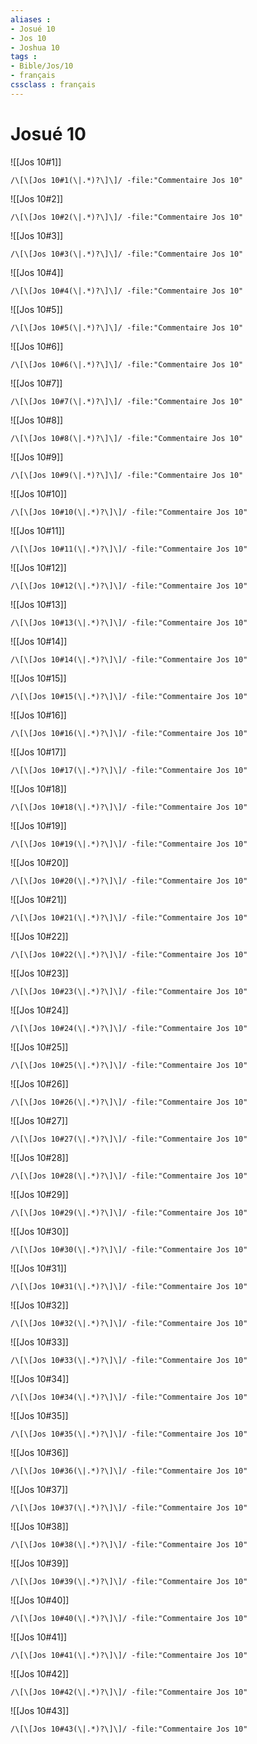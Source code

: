 ```yaml
---
aliases : 
- Josué 10
- Jos 10
- Joshua 10
tags : 
- Bible/Jos/10
- français
cssclass : français
---
```


# Josué 10

![[Jos 10#1]]

```query
/\[\[Jos 10#1(\|.*)?\]\]/ -file:"Commentaire Jos 10"
```

![[Jos 10#2]]

```query
/\[\[Jos 10#2(\|.*)?\]\]/ -file:"Commentaire Jos 10"
```

![[Jos 10#3]]

```query
/\[\[Jos 10#3(\|.*)?\]\]/ -file:"Commentaire Jos 10"
```

![[Jos 10#4]]

```query
/\[\[Jos 10#4(\|.*)?\]\]/ -file:"Commentaire Jos 10"
```

![[Jos 10#5]]

```query
/\[\[Jos 10#5(\|.*)?\]\]/ -file:"Commentaire Jos 10"
```

![[Jos 10#6]]

```query
/\[\[Jos 10#6(\|.*)?\]\]/ -file:"Commentaire Jos 10"
```

![[Jos 10#7]]

```query
/\[\[Jos 10#7(\|.*)?\]\]/ -file:"Commentaire Jos 10"
```

![[Jos 10#8]]

```query
/\[\[Jos 10#8(\|.*)?\]\]/ -file:"Commentaire Jos 10"
```

![[Jos 10#9]]

```query
/\[\[Jos 10#9(\|.*)?\]\]/ -file:"Commentaire Jos 10"
```

![[Jos 10#10]]

```query
/\[\[Jos 10#10(\|.*)?\]\]/ -file:"Commentaire Jos 10"
```

![[Jos 10#11]]

```query
/\[\[Jos 10#11(\|.*)?\]\]/ -file:"Commentaire Jos 10"
```

![[Jos 10#12]]

```query
/\[\[Jos 10#12(\|.*)?\]\]/ -file:"Commentaire Jos 10"
```

![[Jos 10#13]]

```query
/\[\[Jos 10#13(\|.*)?\]\]/ -file:"Commentaire Jos 10"
```

![[Jos 10#14]]

```query
/\[\[Jos 10#14(\|.*)?\]\]/ -file:"Commentaire Jos 10"
```

![[Jos 10#15]]

```query
/\[\[Jos 10#15(\|.*)?\]\]/ -file:"Commentaire Jos 10"
```

![[Jos 10#16]]

```query
/\[\[Jos 10#16(\|.*)?\]\]/ -file:"Commentaire Jos 10"
```

![[Jos 10#17]]

```query
/\[\[Jos 10#17(\|.*)?\]\]/ -file:"Commentaire Jos 10"
```

![[Jos 10#18]]

```query
/\[\[Jos 10#18(\|.*)?\]\]/ -file:"Commentaire Jos 10"
```

![[Jos 10#19]]

```query
/\[\[Jos 10#19(\|.*)?\]\]/ -file:"Commentaire Jos 10"
```

![[Jos 10#20]]

```query
/\[\[Jos 10#20(\|.*)?\]\]/ -file:"Commentaire Jos 10"
```

![[Jos 10#21]]

```query
/\[\[Jos 10#21(\|.*)?\]\]/ -file:"Commentaire Jos 10"
```

![[Jos 10#22]]

```query
/\[\[Jos 10#22(\|.*)?\]\]/ -file:"Commentaire Jos 10"
```

![[Jos 10#23]]

```query
/\[\[Jos 10#23(\|.*)?\]\]/ -file:"Commentaire Jos 10"
```

![[Jos 10#24]]

```query
/\[\[Jos 10#24(\|.*)?\]\]/ -file:"Commentaire Jos 10"
```

![[Jos 10#25]]

```query
/\[\[Jos 10#25(\|.*)?\]\]/ -file:"Commentaire Jos 10"
```

![[Jos 10#26]]

```query
/\[\[Jos 10#26(\|.*)?\]\]/ -file:"Commentaire Jos 10"
```

![[Jos 10#27]]

```query
/\[\[Jos 10#27(\|.*)?\]\]/ -file:"Commentaire Jos 10"
```

![[Jos 10#28]]

```query
/\[\[Jos 10#28(\|.*)?\]\]/ -file:"Commentaire Jos 10"
```

![[Jos 10#29]]

```query
/\[\[Jos 10#29(\|.*)?\]\]/ -file:"Commentaire Jos 10"
```

![[Jos 10#30]]

```query
/\[\[Jos 10#30(\|.*)?\]\]/ -file:"Commentaire Jos 10"
```

![[Jos 10#31]]

```query
/\[\[Jos 10#31(\|.*)?\]\]/ -file:"Commentaire Jos 10"
```

![[Jos 10#32]]

```query
/\[\[Jos 10#32(\|.*)?\]\]/ -file:"Commentaire Jos 10"
```

![[Jos 10#33]]

```query
/\[\[Jos 10#33(\|.*)?\]\]/ -file:"Commentaire Jos 10"
```

![[Jos 10#34]]

```query
/\[\[Jos 10#34(\|.*)?\]\]/ -file:"Commentaire Jos 10"
```

![[Jos 10#35]]

```query
/\[\[Jos 10#35(\|.*)?\]\]/ -file:"Commentaire Jos 10"
```

![[Jos 10#36]]

```query
/\[\[Jos 10#36(\|.*)?\]\]/ -file:"Commentaire Jos 10"
```

![[Jos 10#37]]

```query
/\[\[Jos 10#37(\|.*)?\]\]/ -file:"Commentaire Jos 10"
```

![[Jos 10#38]]

```query
/\[\[Jos 10#38(\|.*)?\]\]/ -file:"Commentaire Jos 10"
```

![[Jos 10#39]]

```query
/\[\[Jos 10#39(\|.*)?\]\]/ -file:"Commentaire Jos 10"
```

![[Jos 10#40]]

```query
/\[\[Jos 10#40(\|.*)?\]\]/ -file:"Commentaire Jos 10"
```

![[Jos 10#41]]

```query
/\[\[Jos 10#41(\|.*)?\]\]/ -file:"Commentaire Jos 10"
```

![[Jos 10#42]]

```query
/\[\[Jos 10#42(\|.*)?\]\]/ -file:"Commentaire Jos 10"
```

![[Jos 10#43]]

```query
/\[\[Jos 10#43(\|.*)?\]\]/ -file:"Commentaire Jos 10"
```

